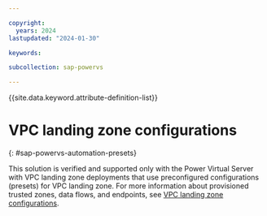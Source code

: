 ```yaml
---

copyright:
  years: 2024
lastupdated: "2024-01-30"

keywords:

subcollection: sap-powervs

---
```


{{site.data.keyword.attribute-definition-list}}

# VPC landing zone configurations
{: #sap-powervs-automation-presets}

This solution is verified and supported only with the Power Virtual Server with VPC landing zone deployments that use preconfigured configurations (presets) for VPC landing zone. For more information about provisioned trusted zones, data flows, and endpoints, see [VPC landing zone configurations](/docs/powervs-vpc?topic=powervs-vpc-powervs-automation-presets).
